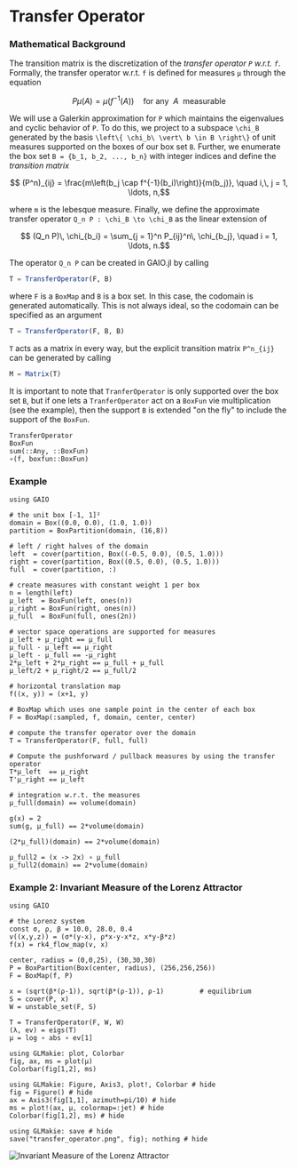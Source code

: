 # Transfer Operator

### Mathematical Background
The transition matrix is the discretization of the _transfer operator ``P`` w.r.t. ``f``_. Formally, the transfer operator w.r.t. ``f`` is defined for measures ``μ`` through the equation
```math
P\mu(A) = \mu (f^{-1}(A)) \quad \text{for any} \ \ A \ \ \text{measurable}
```
We will use a Galerkin approximation for ``P`` which maintains the eigenvalues and cyclic behavior of ``P``. To do this, we project to a subspace ``\chi_B`` generated by the basis ``\left\{ \chi_b\ \vert\ b \in B \right\}`` 
of unit measures supported on the boxes of our box set ``B``. Further, we enumerate the box set ``B = {b_1, b_2, ..., b_n}`` with integer indices and define the _transition matrix_ 
```math
    (P^n)_{ij} = \frac{m\left(b_j \cap f^{-1}(b_i)\right)}{m(b_j)}, \quad i,\, j = 1, \ldots, n,
```
where ``m`` is the lebesque measure. Finally, we define the approximate transfer operator ``Q_n P : \chi_B \to \chi_B`` as the linear extension of 
```math
    (Q_n P)\, \chi_{b_i} = \sum_{j = 1}^n P_{ij}^n\, \chi_{b_j}, \quad i = 1, \ldots, n.
```
The operator ``Q_n P`` can be created in GAIO.jl by calling 
```julia
T = TransferOperator(F, B)
```
where `F` is a `BoxMap` and `B` is a box set. In this case, the codomain is generated automatically. This is not always ideal, so the codomain can be specified as an argument
```julia
T = TransferOperator(F, B, B)
```
`T` acts as a matrix in every way, but the explicit transition matrix ``P^n_{ij}`` can be generated by calling 
```julia
M = Matrix(T)
```
It is important to note that `TranferOperator` is only supported over the box set `B`, but if one lets a `TranferOperator` act on a `BoxFun` vie multiplication (see the example), then the support `B` is extended "on the fly" to include the support of the `BoxFun`.

```@docs
TransferOperator
BoxFun
sum(::Any, ::BoxFun)
∘(f, boxfun::BoxFun)
```

### Example

```@repl
using GAIO

# the unit box [-1, 1]²
domain = Box((0.0, 0.0), (1.0, 1.0))
partition = BoxPartition(domain, (16,8))

# left / right halves of the domain
left  = cover(partition, Box((-0.5, 0.0), (0.5, 1.0)))
right = cover(partition, Box((0.5, 0.0), (0.5, 1.0)))
full  = cover(partition, :)

# create measures with constant weight 1 per box
n = length(left)
μ_left  = BoxFun(left, ones(n))
μ_right = BoxFun(right, ones(n))
μ_full  = BoxFun(full, ones(2n))

# vector space operations are supported for measures
μ_left + μ_right == μ_full
μ_full - μ_left == μ_right
μ_left - μ_full == -μ_right
2*μ_left + 2*μ_right == μ_full + μ_full
μ_left/2 + μ_right/2 == μ_full/2

# horizontal translation map
f((x, y)) = (x+1, y)

# BoxMap which uses one sample point in the center of each box
F = BoxMap(:sampled, f, domain, center, center)

# compute the transfer operator over the domain
T = TransferOperator(F, full, full)

# Compute the pushforward / pullback measures by using the transfer operator
T*μ_left  == μ_right
T'μ_right == μ_left

# integration w.r.t. the measures
μ_full(domain) == volume(domain)

g(x) = 2
sum(g, μ_full) == 2*volume(domain)

(2*μ_full)(domain) == 2*volume(domain)

μ_full2 = (x -> 2x) ∘ μ_full
μ_full2(domain) == 2*volume(domain)
```

### Example 2: Invariant Measure of the Lorenz Attractor

```@example
using GAIO

# the Lorenz system
const σ, ρ, β = 10.0, 28.0, 0.4
v((x,y,z)) = (σ*(y-x), ρ*x-y-x*z, x*y-β*z)
f(x) = rk4_flow_map(v, x)

center, radius = (0,0,25), (30,30,30)
P = BoxPartition(Box(center, radius), (256,256,256))
F = BoxMap(f, P)

x = (sqrt(β*(ρ-1)), sqrt(β*(ρ-1)), ρ-1)         # equilibrium
S = cover(P, x)
W = unstable_set(F, S)

T = TransferOperator(F, W, W)
(λ, ev) = eigs(T)
μ = log ∘ abs ∘ ev[1]

using GLMakie: plot, Colorbar
fig, ax, ms = plot(μ)
Colorbar(fig[1,2], ms)

using GLMakie: Figure, Axis3, plot!, Colorbar # hide
fig = Figure() # hide
ax = Axis3(fig[1,1], azimuth=pi/10) # hide
ms = plot!(ax, μ, colormap=:jet) # hide
Colorbar(fig[1,2], ms) # hide

using GLMakie: save # hide
save("transfer_operator.png", fig); nothing # hide
```

![Invariant Measure of the Lorenz Attractor](transfer_operator.png)
